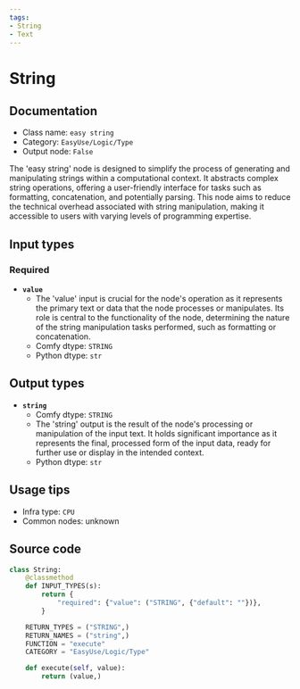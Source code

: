 ```yaml
---
tags:
- String
- Text
---
```


# String
## Documentation
- Class name: `easy string`
- Category: `EasyUse/Logic/Type`
- Output node: `False`

The 'easy string' node is designed to simplify the process of generating and manipulating strings within a computational context. It abstracts complex string operations, offering a user-friendly interface for tasks such as formatting, concatenation, and potentially parsing. This node aims to reduce the technical overhead associated with string manipulation, making it accessible to users with varying levels of programming expertise.
## Input types
### Required
- **`value`**
    - The 'value' input is crucial for the node's operation as it represents the primary text or data that the node processes or manipulates. Its role is central to the functionality of the node, determining the nature of the string manipulation tasks performed, such as formatting or concatenation.
    - Comfy dtype: `STRING`
    - Python dtype: `str`
## Output types
- **`string`**
    - Comfy dtype: `STRING`
    - The 'string' output is the result of the node's processing or manipulation of the input text. It holds significant importance as it represents the final, processed form of the input data, ready for further use or display in the intended context.
    - Python dtype: `str`
## Usage tips
- Infra type: `CPU`
- Common nodes: unknown


## Source code
```python
class String:
    @classmethod
    def INPUT_TYPES(s):
        return {
            "required": {"value": ("STRING", {"default": ""})},
        }

    RETURN_TYPES = ("STRING",)
    RETURN_NAMES = ("string",)
    FUNCTION = "execute"
    CATEGORY = "EasyUse/Logic/Type"

    def execute(self, value):
        return (value,)

```

